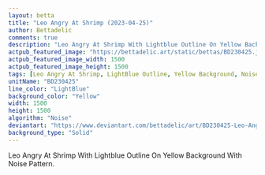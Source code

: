 ```yaml
---
layout: betta
title: "Leo Angry At Shrimp (2023-04-25)"
author: Bettadelic
comments: true
description: "Leo Angry At Shrimp With Lightblue Outline On Yellow Background With Noise Pattern."
actpub_featured_image: "https://bettadelic.art/static/bettas/BD230425.jpg"
actpub_featured_image_width: 1500
actpub_featured_image_height: 1500
tags: [Leo Angry At Shrimp, LightBlue Outline, Yellow Background, Noise Pattern, April 2023, Solid Background Pattern]
unitName: "BD230425"
line_color: "LightBlue"
background_color: "Yellow"
width: 1500
height: 1500
algorithm: "Noise"
deviantart: "https://www.deviantart.com/bettadelic/art/BD230425-Leo-Angry-At-Shrimp-2023-04-25-959721764"
background_type: "Solid"
---
```


Leo Angry At Shrimp With Lightblue Outline On Yellow Background With Noise Pattern.
